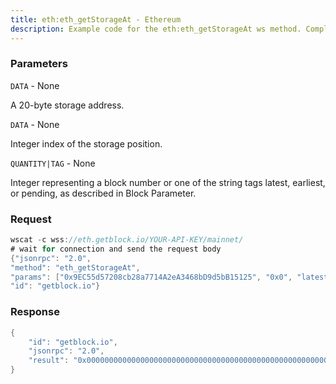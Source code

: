 ```yaml
---
title: eth:eth_getStorageAt - Ethereum
description: Example code for the eth:eth_getStorageAt ws method. Сomplete guide on how to use eth:eth_getStorageAt ws in GetBlock.io Web3 documentation.
---
```


### Parameters


`DATA` - None

A 20-byte storage address.

`DATA` - None

Integer index of the storage position.

`QUANTITY|TAG` - None

Integer representing a block number or one of the string tags latest,
earliest, or pending, as described in Block Parameter.

### Request

``` java
wscat -c wss://eth.getblock.io/YOUR-API-KEY/mainnet/ 
# wait for connection and send the request body 
{"jsonrpc": "2.0",
"method": "eth_getStorageAt",
"params": ["0x9EC55d57208cb28a7714A2eA3468bD9d5bB15125", "0x0", "latest"],
"id": "getblock.io"}
```

###  Response

``` java
{
    "id": "getblock.io",
    "jsonrpc": "2.0",
    "result": "0x0000000000000000000000000000000000000000000000000000000000000000"
}
```

